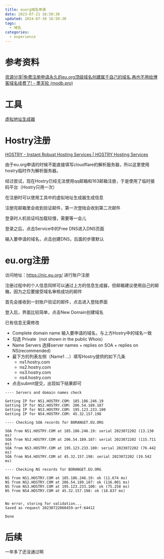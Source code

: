 ```yaml
---
title: euorg域名申请
date: 2023-07-21 16:50:30
updated: 2024-07-30 16:50:30
tags:
  - 域名
categories:
  - experience
---
```


# 参考资料

[资源分享|免费注册申请永久的eu.org顶级域名创建属于自己的域名,再也不用给博客域名续费了! - 墨天轮 (modb.pro)](https://www.modb.pro/db/514042)

# 工具

[虚拟地址生成器](https://www.meiguodizhi.com/cn-address)

# Hostry注册

[HOSTRY - Instant Robust Hosting Services | HOSTRY Hosting Services](https://hostry.com/)

由于eu.org申请的时候不能直接填写cloudflare的解析服务器，所以这里使用hostry临时作为解析服务器。

经过尝试，现在Hostry已经无法使用qq邮箱和163邮箱注册，于是使用了临时接码平台（Hostry只用一次）

在注册时可以使用工具中的虚拟地址生成器生成信息

注册完邮箱里会收到验证邮件，第一次登陆会收到第二次邮件

登录时人机验证吗加载较慢，需要等一会儿

登录之后，点击Service中的Free DNS进入DNS页面

输入要申请的域名，点击创建DNS，后面的步骤默认

# eu.org注册

访问地址：https://nic.eu.org/ 进行账户注册

注册过程中的个人信息同样可以通过上方的信息生成器，但邮箱建议使用自己的邮箱，因为之后要接受域名审核成功的邮件

首先会接收到一封账户验证的邮件，点击进入登陆界面

登入后，界面比较简单，点击New Domain创建域名

已有信息无需修改

- Complete domain name 输入要申请的域名，与上方Hostry中的域名一致
- 勾选 Private（not shown in the public Whois）
- Name Servers 选择server names + replies on SOA + replies on NS(recommended)
- 最下方的列表左侧（Name1 ...）填写Hostry提供的如下几条
    - ns1.hostry.com
    - ns2.hostry.com
    - ns3.hostry.com
    - ns4.hostry.com
- 点击submit提交，出现如下结果即可

```
---- Servers and domain names check

Getting IP for NS1.HOSTRY.COM: 185.186.246.19
Getting IP for NS2.HOSTRY.COM: 206.54.189.187
Getting IP for NS3.HOSTRY.COM: 195.123.233.100
Getting IP for NS4.HOSTRY.COM: 45.32.157.198

---- Checking SOA records for BORANGET.EU.ORG

SOA from NS1.HOSTRY.COM at 185.186.246.19: serial 2023072202 (13.130 ms)
SOA from NS2.HOSTRY.COM at 206.54.189.187: serial 2023072202 (115.711 ms)
SOA from NS3.HOSTRY.COM at 195.123.233.100: serial 2023072202 (76.442 ms)
SOA from NS4.HOSTRY.COM at 45.32.157.198: serial 2023072202 (19.542 ms)

---- Checking NS records for BORANGET.EU.ORG

NS from NS1.HOSTRY.COM at 185.186.246.19: ok (11.674 ms)
NS from NS2.HOSTRY.COM at 206.54.189.187: ok (116.001 ms)
NS from NS3.HOSTRY.COM at 195.123.233.100: ok (75.258 ms)
NS from NS4.HOSTRY.COM at 45.32.157.198: ok (18.837 ms)


No error, storing for validation...
Saved as request 20230722060459-arf-64412

Done
```

# 后续

一年多了还没通过啊